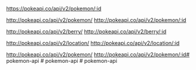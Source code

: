 https://pokeapi.co/api/v2/pokemon/:id

http://pokeapi.co/api/v2/pokemon/
http://pokeapi.co/api/v2/pokemon/:id

http://pokeapi.co/api/v2/berry/
http://pokeapi.co/api/v2/berry/:id

http://pokeapi.co/api/v2/location/
http://pokeapi.co/api/v2/location/:id

http://pokeapi.co/api/v2/pokemon/
http://pokeapi.co/api/v2/pokemon/:id#   p o k e m o n - a p i  
 #   p o k e m o n - a p i  
 # pokemon-api
